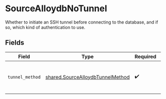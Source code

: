 # SourceAlloydbNoTunnel

Whether to initiate an SSH tunnel before connecting to the database, and if so, which kind of authentication to use.


## Fields

| Field                                                                                | Type                                                                                 | Required                                                                             | Description                                                                          |
| ------------------------------------------------------------------------------------ | ------------------------------------------------------------------------------------ | ------------------------------------------------------------------------------------ | ------------------------------------------------------------------------------------ |
| `tunnel_method`                                                                      | [shared.SourceAlloydbTunnelMethod](../../models/shared/sourcealloydbtunnelmethod.md) | :heavy_check_mark:                                                                   | No ssh tunnel needed to connect to database                                          |